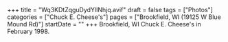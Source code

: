 +++
title = "Wq3KDtZqguDydYlINhjq.avif"
draft = false
tags = ["Photos"]
categories = ["Chuck E. Cheese's"]
pages = ["Brookfield, WI (19125 W Blue Mound Rd)"]
startDate = ""
+++
Brookfield, WI Chuck E. Cheese's in February 1998.
